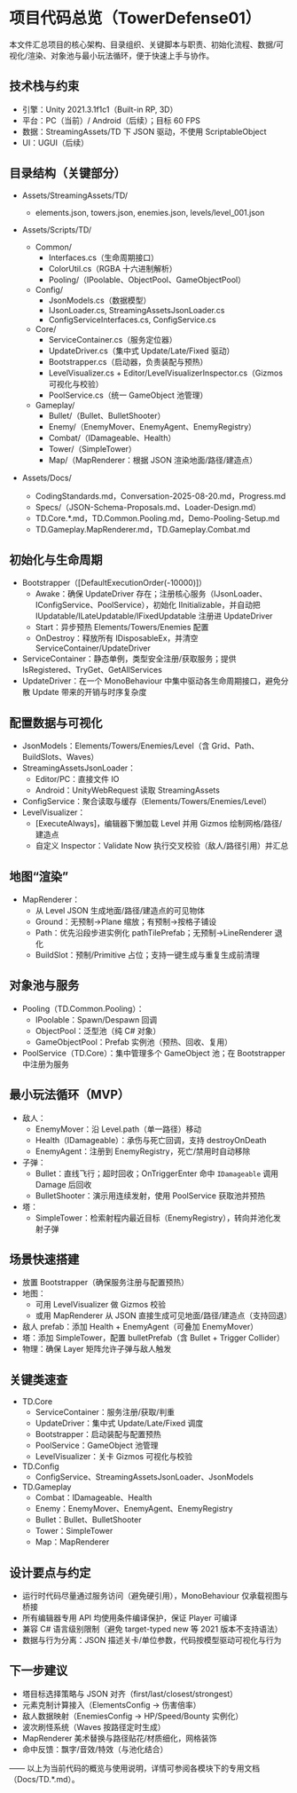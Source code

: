 # 项目代码总览（TowerDefense01）

本文件汇总项目的核心架构、目录组织、关键脚本与职责、初始化流程、数据/可视化/渲染、对象池与最小玩法循环，便于快速上手与协作。

## 技术栈与约束
- 引擎：Unity 2021.3.1f1c1（Built-in RP, 3D）
- 平台：PC（当前）/ Android（后续）；目标 60 FPS
- 数据：StreamingAssets/TD 下 JSON 驱动，不使用 ScriptableObject
- UI：UGUI（后续）

## 目录结构（关键部分）
- Assets/StreamingAssets/TD/
  - elements.json, towers.json, enemies.json, levels/level_001.json
- Assets/Scripts/TD/
  - Common/
    - Interfaces.cs（生命周期接口）
    - ColorUtil.cs（RGBA 十六进制解析）
    - Pooling/（IPoolable、ObjectPool<T>、GameObjectPool）
  - Config/
    - JsonModels.cs（数据模型）
    - IJsonLoader.cs, StreamingAssetsJsonLoader.cs
    - ConfigServiceInterfaces.cs, ConfigService.cs
  - Core/
    - ServiceContainer.cs（服务定位器）
    - UpdateDriver.cs（集中式 Update/Late/Fixed 驱动）
    - Bootstrapper.cs（启动器，负责装配与预热）
    - LevelVisualizer.cs + Editor/LevelVisualizerInspector.cs（Gizmos 可视化与校验）
    - PoolService.cs（统一 GameObject 池管理）
  - Gameplay/
    - Bullet/（Bullet、BulletShooter）
    - Enemy/（EnemyMover、EnemyAgent、EnemyRegistry）
    - Combat/（IDamageable、Health）
    - Tower/（SimpleTower）
    - Map/（MapRenderer：根据 JSON 渲染地面/路径/建造点）
  
- Assets/Docs/
  - CodingStandards.md，Conversation-2025-08-20.md，Progress.md
  - Specs/（JSON-Schema-Proposals.md、Loader-Design.md）
  - TD.Core.*.md，TD.Common.Pooling.md，Demo-Pooling-Setup.md
  - TD.Gameplay.MapRenderer.md，TD.Gameplay.Combat.md

## 初始化与生命周期
- Bootstrapper（[DefaultExecutionOrder(-10000)]）
  - Awake：确保 UpdateDriver 存在；注册核心服务（IJsonLoader、IConfigService、PoolService），初始化 IInitializable，并自动把 IUpdatable/ILateUpdatable/IFixedUpdatable 注册进 UpdateDriver
  - Start：异步预热 Elements/Towers/Enemies 配置
  - OnDestroy：释放所有 IDisposableEx，并清空 ServiceContainer/UpdateDriver
- ServiceContainer：静态单例，类型安全注册/获取服务；提供 IsRegistered、TryGet、GetAllServices
- UpdateDriver：在一个 MonoBehaviour 中集中驱动各生命周期接口，避免分散 Update 带来的开销与时序复杂度

## 配置数据与可视化
- JsonModels：Elements/Towers/Enemies/Level（含 Grid、Path、BuildSlots、Waves）
- StreamingAssetsJsonLoader：
  - Editor/PC：直接文件 IO
  - Android：UnityWebRequest 读取 StreamingAssets
- ConfigService：聚合读取与缓存（Elements/Towers/Enemies/Level）
- LevelVisualizer：
  - [ExecuteAlways]，编辑器下懒加载 Level 并用 Gizmos 绘制网格/路径/建造点
  - 自定义 Inspector：Validate Now 执行交叉校验（敌人/路径引用）并汇总

## 地图“渲染”
- MapRenderer：
  - 从 Level JSON 生成地面/路径/建造点的可见物体
  - Ground：无预制→Plane 缩放；有预制→按格子铺设
  - Path：优先沿段步进实例化 pathTilePrefab；无预制→LineRenderer 退化
  - BuildSlot：预制/Primitive 占位；支持一键生成与重复生成前清理

## 对象池与服务
- Pooling（TD.Common.Pooling）：
  - IPoolable：Spawn/Despawn 回调
  - ObjectPool<T>：泛型池（纯 C# 对象）
  - GameObjectPool：Prefab 实例池（预热、回收、复用）
- PoolService（TD.Core）：集中管理多个 GameObject 池；在 Bootstrapper 中注册为服务

## 最小玩法循环（MVP）
- 敌人：
  - EnemyMover：沿 Level.path（单一路径）移动
  - Health（IDamageable）：承伤与死亡回调，支持 destroyOnDeath
  - EnemyAgent：注册到 EnemyRegistry，死亡/禁用时自动移除
- 子弹：
  - Bullet：直线飞行；超时回收；OnTriggerEnter 命中 `IDamageable` 调用 Damage 后回收
  - BulletShooter：演示用连续发射，使用 PoolService 获取池并预热
- 塔：
  - SimpleTower：检索射程内最近目标（EnemyRegistry），转向并池化发射子弹

## 场景快速搭建
- 放置 Bootstrapper（确保服务注册与配置预热）
- 地图：
  - 可用 LevelVisualizer 做 Gizmos 校验
  - 或用 MapRenderer 从 JSON 直接生成可见地面/路径/建造点（支持回退）
- 敌人 prefab：添加 Health + EnemyAgent（可叠加 EnemyMover）
- 塔：添加 SimpleTower，配置 bulletPrefab（含 Bullet + Trigger Collider）
- 物理：确保 Layer 矩阵允许子弹与敌人触发

## 关键类速查
- TD.Core
  - ServiceContainer：服务注册/获取/判重
  - UpdateDriver：集中式 Update/Late/Fixed 调度
  - Bootstrapper：启动装配与配置预热
  - PoolService：GameObject 池管理
  - LevelVisualizer：关卡 Gizmos 可视化与校验
- TD.Config
  - ConfigService、StreamingAssetsJsonLoader、JsonModels
- TD.Gameplay
  - Combat：IDamageable、Health
  - Enemy：EnemyMover、EnemyAgent、EnemyRegistry
  - Bullet：Bullet、BulletShooter
  - Tower：SimpleTower
  - Map：MapRenderer

## 设计要点与约定
- 运行时代码尽量通过服务访问（避免硬引用），MonoBehaviour 仅承载视图与桥接
- 所有编辑器专用 API 均使用条件编译保护，保证 Player 可编译
- 兼容 C# 语言级别限制（避免 target-typed new 等 2021 版本不支持语法）
- 数据与行为分离：JSON 描述关卡/单位参数，代码按模型驱动可视化与行为

## 下一步建议
- 塔目标选择策略与 JSON 对齐（first/last/closest/strongest）
- 元素克制计算接入（ElementsConfig → 伤害倍率）
- 敌人数据映射（EnemiesConfig → HP/Speed/Bounty 实例化）
- 波次刷怪系统（Waves 按路径定时生成）
- MapRenderer 美术替换与路径贴花/材质细化，网格装饰
- 命中反馈：飘字/音效/特效（与池化结合）

—— 以上为当前代码的概览与使用说明，详情可参阅各模块下的专用文档（Docs/TD.*.md）。
